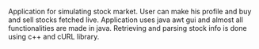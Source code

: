 
Application for simulating stock market. User can make his profile and buy and sell stocks fetched live. Application uses java awt gui and almost all functionalities are made in java. Retrieving and parsing stock info is done using c++ and cURL library. 
